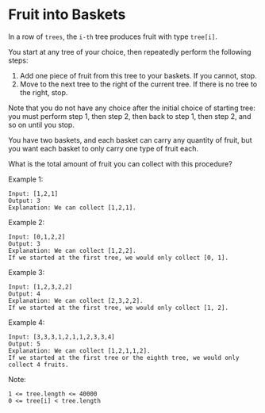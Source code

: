 # Fruit into Baskets

In a row of `trees`, the `i-th` tree produces fruit with type `tree[i]`.

You start at any tree of your choice, then repeatedly perform the following steps:

1) Add one piece of fruit from this tree to your baskets.  If you cannot, stop.
2) Move to the next tree to the right of the current tree.  If there is no tree to the right, stop.

Note that you do not have any choice after the initial choice of starting tree: you must perform step 1, then step 2, then back to step 1, then step 2, and so on until you stop.

You have two baskets, and each basket can carry any quantity of fruit, but you want each basket to only carry one type of fruit each.

What is the total amount of fruit you can collect with this procedure?

Example 1:

    Input: [1,2,1]
    Output: 3
    Explanation: We can collect [1,2,1].

Example 2:

    Input: [0,1,2,2]
    Output: 3
    Explanation: We can collect [1,2,2].
    If we started at the first tree, we would only collect [0, 1].

Example 3:

    Input: [1,2,3,2,2]
    Output: 4
    Explanation: We can collect [2,3,2,2].
    If we started at the first tree, we would only collect [1, 2].

Example 4:

    Input: [3,3,3,1,2,1,1,2,3,3,4]
    Output: 5
    Explanation: We can collect [1,2,1,1,2].
    If we started at the first tree or the eighth tree, we would only collect 4 fruits.

Note:

    1 <= tree.length <= 40000
    0 <= tree[i] < tree.length

